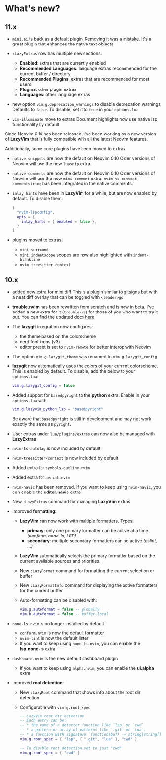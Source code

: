 # What's new?

## 11.x

- `mini.ai` is back as a default plugin! Removing it was a mistake.
  It's a great plugin that enhances the native text objects.

- `:LazyExtras` now has multiple new sections:

  - **Enabled**: extras that are currently enabled
  - **Recommended Languages**: language extras recommended for the current buffer / directory
  - **Recommended Plugins**: extras that are recommended for most users
  - **Plugins**: other plugin extras
  - **Languages**: other language extras

- new option `vim.g.deprecation_warnings` to disable deprecation warnings
  Defaults to `false`. To disable, set it to `true` in your `options.lua`

- `vim-illuminate` move to extras
  Document highlights now use native lsp functionality by default

Since Neovim 0.10 has been released, I've been working on a new version of **LazyVim**
that is fully compatible with all the latest Neovim features.

Additionally, some core plugins have been moved to extras.

- `native snippets` are now the default on Neovim 0.10
  Older versions of Neovim will use the new `luasnip` extra.

- `native comments` are now the default on Neovim 0.10
  Older versions of Neovim will use the new `mini-comment` extra.
  `nvim-ts-context-commentstring` has been integrated in the native comments.

- `inlay hints` have been in **LazyVim** for a while, but are now
  enabled by default. To disable them:

  ```lua
  {
    "nvim-lspconfig",
    opts = {
      inlay_hints = { enabled = false },
    }
  }
  ```

- plugins moved to extras:

  - `mini.surround`
  - `mini.indentscope` scopes are now also highlighted with `indent-blankline`
  - `nvim-treesitter-context`

## 10.x

- added new extra for [mini.diff](https://github.com/echasnovski/mini.nvim/blob/main/readmes/mini-diff.md)
  This is a plugin similar to gitsigns but with a neat diff overlay
  that can be toggled with `<leader>go`.

- **trouble.nvim** has been rewritten from scratch and is now in beta.
  I've added a new extra for it (`trouble-v3`) for those of you who want to try it out.
  You can find the updated docs [here](https://github.com/folke/trouble.nvim/tree/dev)

- The **lazygit** integration now configures:

  - the theme based on the colorscheme
  - nerd font icons (v3)
  - editor preset is set to `nvim-remote` for better interop with Neovim

- The option `vim.g.lazygit_theme` was renamed to `vim.g.lazygit_config`

- **lazygit** now automatically uses the colors of your current colorscheme.
  This is enabled by default. To disable, add the below to your `options.lua`:

  ```lua
  vim.g.lazygit_config = false
  ```

- Added support for `basedpyright` to the **python** extra.
  Enable in your `options.lua` with:

  ```lua
  vim.g.lazyvim_python_lsp = "basedpyright"
  ```

  Be aware that `basedpyright` is still in development and
  may not work exactly the same as `pyright`.

- User extras under `lua/plugins/extras` can now also be managed
  with **LazyExtras**

- `nvim-ts-autotag` is now included by default

- `nvim-treesitter-context` is now included by default

- Added extra for `symbols-outline.nvim`

- Added extra for `aerial.nvim`

- `nvim-navic` has been removed. If you want to keep using `nvim-navic`,
  you can enable the **editor.navic** extra

- New `:LazyExtras` command for managing **LazyVim** extras

- Improved **formatting**:

  - **LazyVim** can now work with multiple formatters. Types:

    - **primary**: only one primary formatter can be active at a time.
      _(conform, none-ls, LSP)_
    - **secondary**: multiple secondary formatters can be active _(eslint, ...)_

  - **LazyVim** automatically selects the primary formatter based on the
    current available sources and priorities.

  - New `:LazyFormat` command for formatting the current selection or buffer
  - New `:LazyFormatInfo` command for displaying the active formatters
    for the current buffer
  - Auto-formatting can be disabled with:

    ```lua
    vim.g.autoformat = false -- globally
    vim.b.autoformat = false -- buffer-local
    ```

- `none-ls.nvim` is no longer installed by default

  - `conform.nvim` is now the default formatter
  - `nvim-lint` is now the default linter
  - If you want to keep using `none-ls.nvim`,
    you can enable the **lsp.none-ls** extra

- `dashboard.nvim` is the new default dashboard plugin

  - If you want to keep using `alpha.nvim`, you can enable the **ui.alpha** extra

- Improved **root detection**:

  - New `:LazyRoot` command that shows info about the root dir detection
  - Configurable with `vim.g.root_spec`

    ```lua
    -- LazyVim root dir detection
    -- Each entry can be:
    -- * the name of a detector function like `lsp` or `cwd`
    -- * a pattern or array of patterns like `.git` or `lua`.
    -- * a function with signature `function(buf) -> string|string[]`
    vim.g.root_spec = { "lsp", { ".git", "lua" }, "cwd" }

    -- To disable root detection set to just "cwd"
    vim.g.root_spec = { "cwd" }
    ```
